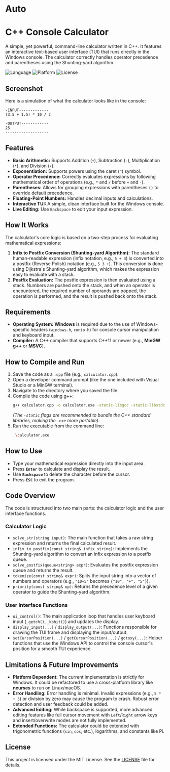 # Auto
# C++ Console Calculator

A simple, yet powerful, command-line calculator written in C++. It features an interactive text-based user interface (TUI) that runs directly in the Windows console. The calculator correctly handles operator precedence and parentheses using the Shunting-yard algorithm.

![Language](https://img.shields.io/badge/language-C%2B%2B-blue.svg)
![Platform](https://img.shields.io/badge/platform-Windows-0078D6.svg)
![License](https://img.shields.io/badge/license-MIT-green.svg)

## Screenshot

Here is a simulation of what the calculator looks like in the console:

```
-INPUT-------------
(3.5 + 1.5) * 10 / 2

-OUTPUT------------
25
-------------------
```

## Features

- **Basic Arithmetic:** Supports Addition (`+`), Subtraction (`-`), Multiplication (`*`), and Division (`/`).
- **Exponentiation:** Supports powers using the caret (`^`) symbol.
- **Operator Precedence:** Correctly evaluates expressions by following mathematical order of operations (e.g., `*` and `/` before `+` and `-`).
- **Parentheses:** Allows for grouping expressions with parentheses `()` to override default precedence.
- **Floating-Point Numbers:** Handles decimal inputs and calculations.
- **Interactive TUI:** A simple, clean interface built for the Windows console.
- **Live Editing:** Use `Backspace` to edit your input expression.

## How It Works

The calculator's core logic is based on a two-step process for evaluating mathematical expressions:

1.  **Infix to Postfix Conversion (Shunting-yard Algorithm):** The standard human-readable expression (infix notation, e.g., `5 + 3`) is converted into a postfix (Reverse Polish) notation (e.g., `5 3 +`). This conversion is done using Dijkstra's Shunting-yard algorithm, which makes the expression easy to evaluate with a stack.
2.  **Postfix Evaluation:** The postfix expression is then evaluated using a stack. Numbers are pushed onto the stack, and when an operator is encountered, the required number of operands are popped, the operation is performed, and the result is pushed back onto the stack.

## Requirements

-   **Operating System:** **Windows** is required due to the use of Windows-specific headers (`windows.h`, `conio.h`) for console cursor manipulation and keyboard input.
-   **Compiler:** A C++ compiler that supports C++11 or newer (e.g., **MinGW g++** or **MSVC**).

## How to Compile and Run

1.  Save the code as a `.cpp` file (e.g., `calculator.cpp`).
2.  Open a developer command prompt (like the one included with Visual Studio or a MinGW terminal).
3.  Navigate to the directory where you saved the file.
4.  Compile the code using g++:
    ```sh
    g++ calculator.cpp -o calculator.exe -static-libgcc -static-libstdc++
    ```
    *(The `-static` flags are recommended to bundle the C++ standard libraries, making the `.exe` more portable).*
5.  Run the executable from the command line:
    ```sh
    .\calculator.exe
    ```

## How to Use

-   Type your mathematical expression directly into the input area.
-   Press **`Enter`** to calculate and display the result.
-   Use **`Backspace`** to delete the character before the cursor.
-   Press **`ESC`** to exit the program.

## Code Overview

The code is structured into two main parts: the calculator logic and the user interface functions.

### Calculator Logic

-   `solve_str(string input)`: The main function that takes a raw string expression and returns the final calculated result.
-   `infix_to_postfix(const string& infix_string)`: Implements the Shunting-yard algorithm to convert an infix expression to a postfix queue.
-   `solve_postfix(queue<string> expr)`: Evaluates the postfix expression queue and returns the result.
-   `tokenize(const string& expr)`: Splits the input string into a vector of numbers and operators (e.g., `"10+5"` becomes `{"10", "+", "5"}`).
-   `priority(const string& op)`: Returns the precedence level of a given operator to guide the Shunting-yard algorithm.

### User Interface Functions

-   `ui_control()`: The main application loop that handles user keyboard input (`_getch()`, `_kbhit()`) and updates the display.
-   `display_input(...)` / `display_output(...)`: Functions responsible for drawing the TUI frame and displaying the input/output.
-   `setCursorPosition(...)` / `getCursorPosition(...)` / `gotoxy(...)`: Helper functions that use the Windows API to control the console cursor's position for a smooth TUI experience.

## Limitations & Future Improvements

-   **Platform Dependent:** The current implementation is strictly for Windows. It could be refactored to use a cross-platform library like **ncurses** to run on Linux/macOS.
-   **Error Handling:** Error handling is minimal. Invalid expressions (e.g., `5 * + 3`) or division by zero may cause the program to crash. Robust error detection and user feedback could be added.
-   **Advanced Editing:** While backspace is supported, more advanced editing features like full cursor movement with `Left`/`Right` arrow keys and insert/overwrite modes are not fully implemented.
-   **Extended Functions:** The calculator could be extended with trigonometric functions (`sin`, `cos`, etc.), logarithms, and constants like Pi.

## License
This project is licensed under the MIT License. See the [LICENSE](LICENSE) file for details.

